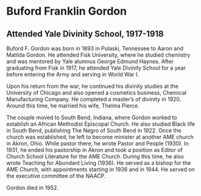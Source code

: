 # Buford Franklin Gordon
## Attended Yale Divinity School, 1917-1918
Buford F. Gordon was born in 1893 in Pulaski, Tennessee to Aaron and Matilda Gordon. He attended Fisk University, where he studied chemistry and was mentored by Yale alumnus George Edmund Haynes. After graduating from Fisk in 1917, he attended Yale Divinity School for a year before entering the Army and serving in World War I. 

Upon his return from the war, he continued his divinity studies at the University of Chicago and also opened a cosmetics business, Chemical Manufacturing Company. He completed a master’s of divinity in 1920. Around this time, he married his wife, Thelma Pierce.

The couple moved to South Bend, Indiana, where Gordon worked to establish an African Methodist Episcopal Church. He also studied Black life in South Bend, publishing The Negro of South Bend in 1922. Once the church was established, he left to become minister at another AME church in Akron, Ohio. While pastor there, he wrote Pastor and People (1930). In 1931, he ended his pastorship in Akron and took a position as Editor of Church School Literature for the AME Church. During this time, he also wrote Teaching for Abundant Living (1936). He served as a bishop for the AME Church, with appointments starting in 1936 and in 1944. He served on the executive committee of the NAACP.

Gordon died in 1952.
